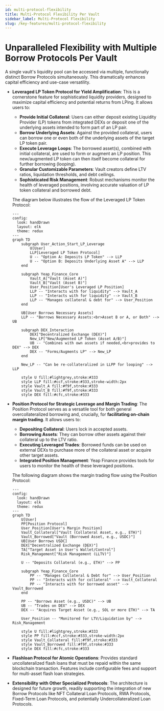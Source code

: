 ```yaml
---
id: multi-protocol-flexibility
title: Multi-Protocol Flexibility Per Vault
sidebar_label: Multi-Protocol Flexibility
slug: /key-features/multi-protocol-flexibility
---
```


# Unparalleled Flexibility with Multiple Borrow Protocols Per Vault

A single vault's liquidity pool can be accessed via multiple, functionally distinct Borrow Protocols simultaneously. This dramatically enhances capital efficiency and use-case versatility.

* **Leveraged LP Token Protocol for Yield Amplification**: This is a cornerstone feature for sophisticated liquidity providers, designed to maximize capital efficiency and potential returns from LPing. It allows users to:
    * **Provide Initial Collateral**: Users can either deposit existing Liquidity Provider (LP) tokens from integrated DEXs or deposit one of the underlying assets intended to form part of an LP pair.
    * **Borrow Underlying Assets**: Against the provided collateral, users can borrow one or even both of the underlying assets of the target LP token pair.
    * **Execute Leverage Loops**: The borrowed asset(s), combined with initial collateral, are used to form or augment an LP position. This new/augmented LP token can then itself become collateral for further borrowing (looping).
    * **Granular Customizable Parameters**: Vault creators define LTV ratios, liquidation thresholds, and debt ceilings.
    * **Sophisticated Risk Management**: Robust mechanisms monitor the health of leveraged positions, involving accurate valuation of LP token collateral and borrowed debt.

    The diagram below illustrates the flow of the Leveraged LP Token Protocol:

    ```mermaid
    ---
    config:
      look: handDrawn
      layout: elk
      theme: redux
    ---
    graph TD
        subgraph User_Action_Start_LP_Leverage
            U[User]
            LLP[Leveraged LP Token Protocol]
            U -- "Option A: Deposits LP Token" --> LLP
            U -- "Option B: Deposits Underlying Asset A" --> LLP
        end

        subgraph Yeap_Finance_Core
            Vault_A["Vault (Asset A)"]
            Vault_B["Vault (Asset B)"]
            User_Position[User's Leveraged LP Position]
            LLP -- "Interacts with for liquidity" --> Vault_A
            LLP -- "Interacts with for liquidity" --> Vault_B
            LLP -- "Manages collateral & debt for" --> User_Position
        end

        UB[User Borrows Necessary Assets]
        LLP -- "Borrows Necessary Assets:<br>Asset B or A, or Both" --> UB

        subgraph DEX_Interaction
            DEX["Decentralized Exchange (DEX)"]
            New_LP["New/Augmented LP Token (Asset A/B)"]
            UB -- "Combines with own assets if needed,<br>provides to DEX" --> DEX
            DEX -- "Forms/Augments LP" --> New_LP
        end

        New_LP -- "Can be re-collateralized in LLPP for looping" --> LLP

        style U fill:#lightgrey,stroke:#333
        style LLP fill:#ccf,stroke:#333,stroke-width:2px
        style Vault_A fill:#f9f,stroke:#333
        style Vault_B fill:#f9f,stroke:#333
        style DEX fill:#cfc,stroke:#333
    ```

* **Position Protocol for Strategic Leverage and Margin Trading**: The Position Protocol serves as a versatile tool for both general overcollateralized borrowing and, crucially, for **facilitating on-chain margin trading**. It allows users to:
    * **Depositing Collateral**: Users lock in accepted assets.
    * **Borrowing Assets**: They can borrow other assets against their collateral up to the LTV ratio.
    * **Executing Leveraged Trades**: Borrowed funds can be used on external DEXs to purchase more of the collateral asset or acquire other target assets.
    * **Integrated Position Management**: Yeap Finance provides tools for users to monitor the health of these leveraged positions.

    The following diagram shows the margin trading flow using the Position Protocol:

    ```mermaid
    ---
    config:
      look: handDrawn
      layout: elk
      theme: redux
    ---
    graph TD
        U[User]
        PP[Position Protocol]
        User_Position[User's Margin Position]
        Vault_Collateral["Vault (Collateral Asset, e.g., ETH)"]
        Vault_Borrowed["Vault (Borrowed Asset, e.g., USDC)"]
        UB[User Borrows USDC]
        DEX["Decentralized Exchange (DEX)"]
        TA["Target Asset in User's Wallet/Control"]
        Risk_Management["Risk Management (LLTV)"]

        U -- "Deposits Collateral (e.g., ETH)" --> PP

        subgraph Yeap_Finance_Core
            PP -- "Manages Collateral & Debt for" --> User_Position
            PP -- "Interacts with for collateral" --> Vault_Collateral
            PP -- "Interacts with for borrowed asset" --> Vault_Borrowed
        end

        PP -- "Borrows Asset (e.g., USDC)" --> UB
        UB -- "Trades on DEX" --> DEX
        DEX -- "Acquires Target Asset (e.g., SOL or more ETH)" --> TA

        User_Position -- "Monitored for LTV/Liquidation by" --> Risk_Management

        style U fill:#lightgrey,stroke:#333
        style PP fill:#ccf,stroke:#333,stroke-width:2px
        style Vault_Collateral fill:#f9f,stroke:#333
        style Vault_Borrowed fill:#f9f,stroke:#333
        style DEX fill:#cfc,stroke:#333
    ```

* **Flashloan Protocol for Atomic Operations**: Provides standard uncollateralized flash loans that must be repaid within the same blockchain transaction. Features include configurable fees and support for multi-asset flash loan strategies.
* **Extensibility with Other Specialized Protocols**: The architecture is designed for future growth, readily supporting the integration of new Borrow Protocols like NFT Collateral Loan Protocols, RWA Protocols, Fixed-Term Loan Protocols, and potentially Undercollateralized Loan Protocols.
